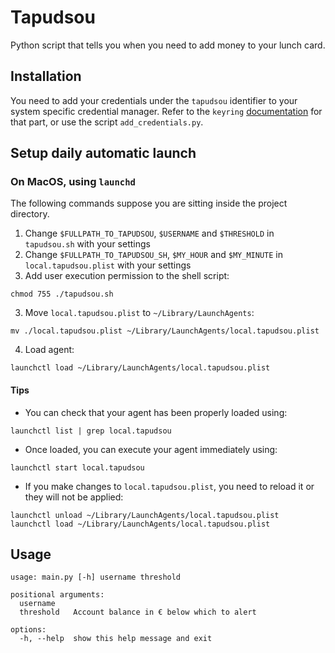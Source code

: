 # Tapudsou

Python script that tells you when you need to add money to your lunch card.

## Installation

You need to add your credentials under the `tapudsou` identifier to your system specific credential manager.
Refer to the `keyring` [documentation](https://github.com/jaraco/keyring) for that part, or use the script `add_credentials.py`.

## Setup daily automatic launch

### On MacOS, using `launchd`

The following commands suppose you are sitting inside the project directory.

1. Change `$FULLPATH_TO_TAPUDSOU`, `$USERNAME` and `$THRESHOLD` in `tapudsou.sh` with your settings
1. Change `$FULLPATH_TO_TAPUDSOU_SH`, `$MY_HOUR` and `$MY_MINUTE` in `local.tapudsou.plist` with your settings
2. Add user execution permission to the shell script:
```console:
chmod 755 ./tapudsou.sh
```
3. Move `local.tapudsou.plist` to `~/Library/LaunchAgents`:
```console:
mv ./local.tapudsou.plist ~/Library/LaunchAgents/local.tapudsou.plist
```
4. Load agent:
```console:
launchctl load ~/Library/LaunchAgents/local.tapudsou.plist
```

#### Tips

- You can check that your agent has been properly loaded using:
```console:
launchctl list | grep local.tapudsou
```

- Once loaded, you can execute your agent immediately using:
```console:
launchctl start local.tapudsou
```

- If you make changes to `local.tapudsou.plist`, you need to reload it or they will not be applied:
```console:
launchctl unload ~/Library/LaunchAgents/local.tapudsou.plist
launchctl load ~/Library/LaunchAgents/local.tapudsou.plist
```

## Usage

```
usage: main.py [-h] username threshold

positional arguments:
  username
  threshold   Account balance in € below which to alert

options:
  -h, --help  show this help message and exit
```